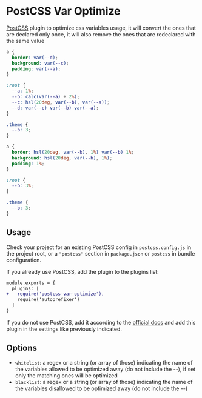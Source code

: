 # PostCSS Var Optimize

[PostCSS] plugin to optimize css variables usage, it will convert the ones that are declared only once, it will also remove the ones that are redeclared with the same value

[PostCSS]: https://github.com/postcss/postcss

```css
a {
  border: var(--d);
  background: var(--c);
  padding: var(--a);
}

:root {
  --a: 1%;
  --b: calc(var(--a) + 2%);
  --c: hsl(20deg, var(--b), var(--a));
  --d: var(--c) var(--b) var(--a);
}

.theme {
  --b: 3;
}
```

```css
a {
  border: hsl(20deg, var(--b), 1%) var(--b) 1%;
  background: hsl(20deg, var(--b), 1%);
  padding: 1%;
}

:root {
  --b: 3%;
}

.theme {
  --b: 3;
}
```

## Usage

Check your project for an existing PostCSS config in `postcss.config.js`
in the project root, or a `"postcss"` section in `package.json`
or `postcss` in bundle configuration.

If you already use PostCSS, add the plugin to the plugins list:

```diff
module.exports = {
  plugins: [
+   require('postcss-var-optimize'),
    require('autoprefixer')
  ]
}
```

If you do not use PostCSS, add it according to the [official docs]
and add this plugin in the settings like previously indicated.

[official docs]: https://github.com/postcss/postcss#usage

## Options

- `whitelist`: a regex or a string (or array of those) indicating the name of the variables allowed to be optimized away (do not include the --), if set only the matching ones will be optimized
- `blacklist`: a regex or a string (or array of those) indicating the name of the variables disallowed to be optimized away (do not include the --)
